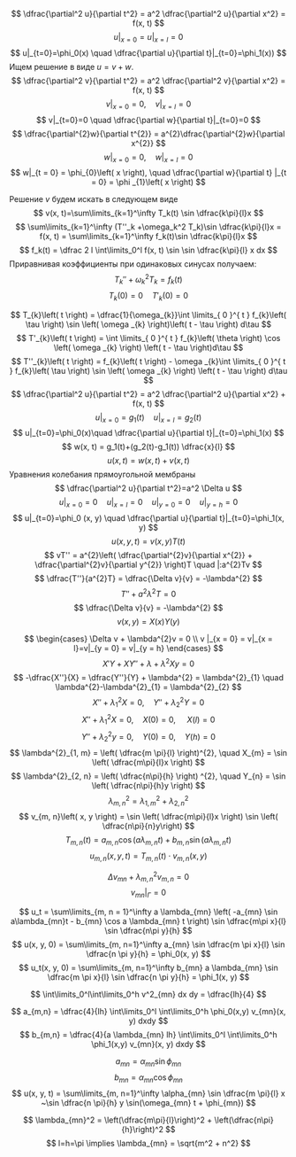 $$
\dfrac{\partial^2 u}{\partial t^2} = a^2 \dfrac{\partial^2 u}{\partial x^2} = f(x, t)
$$
$$
u|_{x=0}=u|_{x=l} = 0
$$
$$
u|_{t=0}=\phi_0(x) \quad \dfrac{\partial u}{\partial t}|_{t=0}=\phi_1(x))
$$
Ищем решение в виде $u=v+w$.
$$
\dfrac{\partial^2 v}{\partial t^2} = a^2 \dfrac{\partial^2 v}{\partial x^2} = f(x, t)
$$
$$
v|_{x=0}=0,\quad   v|_{x=l} = 0
$$
$$
v|_{t=0}=0 \quad \dfrac{\partial w}{\partial t}|_{t=0}=0
$$
$$
\dfrac{\partial^{2}w}{\partial t^{2}} = a^{2}\dfrac{\partial^{2}w}{\partial x^{2}}
$$
$$
w |_{x = 0} = 0, \quad w|_{x = l} = 0
$$
$$
w|_{t = 0} = \phi_{0}\left( x \right), \quad \dfrac{\partial w}{\partial t} |_{t = 0} =  \phi _{1}\left( x \right)  
$$

Решение $v$ будем искать в следующем виде
$$
v(x, t)=\sum\limits_{k=1}^\infty T_k(t) \sin \dfrac{k\pi}{l}x
$$
$$
\sum\limits_{k=1}^\infty (T''_k +\omega_k^2 T_k)\sin \dfrac{k\pi}{l}x = f(x, t) = \sum\limits_{k=1}^\infty f_k(t)\sin \dfrac{k\pi}{l}x
$$
$$
f_k(t) = \dfrac 2 l \int\limits_0^l f(x, t) \sin \sin \dfrac{k\pi}{l} x dx
$$
Приравнивая коэффициенты при одинаковых синусах получаем:
$$
T_k '' + \omega^2_k T_k=f_k(t)
$$
$$
T_k(0)=0\quad T'_k(0)=0
$$

$$
T_{k}\left( t \right)  = \dfrac{1}{\omega_{k}}\int \limits_{ 0 }^{ t } f_{k}\left( \tau \right) \sin \left( \omega _{k} \right)\left( t - \tau \right) d\tau
$$
$$
T'_{k}\left( t \right)  = \int \limits_{ 0 }^{ t } f_{k}\left( \theta \right) \cos \left( \omega _{k} \right) \left( t - \tau \right)d\tau 
$$
$$
T''_{k}\left( t \right)  = f_{k}\left( t \right) - \omega _{k}\int \limits_{ 0 }^{ t } f_{k}\left( \tau \right)  \sin \left( \omega _{k} \right) \left( t - \tau \right) d\tau
$$
$$
\dfrac{\partial^2 u}{\partial t^2} = a^2 \dfrac{\partial^2 u}{\partial x^2} + f(x, t)
$$
$$
u|_{x=0}=g_1(t) \quad u|_{x=l} = g_2(t)
$$
$$
u|_{t=0}=\phi_0(x)\quad \dfrac{\partial u}{\partial t}|_{t=0}=\phi_1(x)
$$
$$
w(x, t) = g_1(t)+(g_2(t)-g_1(t)) \dfrac{x}{l}
$$
$$
u(x, t)=w(x, t)+v(x, t)
$$
Уравнения колебания прямоугольной мембраны
$$
\dfrac{\partial^2 u}{\partial t^2}=a^2 \Delta u
$$
$$
u|_{x=0}=0 \quad u|_{x=l}=0\quad u|_{y=0}=0 \quad u|_{y=h}=0
$$
$$
u|_{t=0}=\phi_0 (x, y) \quad \dfrac{\partial u}{\partial t}|_{t=0}=\phi_1(x, y)
$$
$$
u\left( x, y, t \right)  = v\left( x, y \right)  T\left( t \right)
$$
$$
vT'' = a^{2}\left( \dfrac{\partial^{2}v}{\partial x^{2}} + \dfrac{\partial^{2}v}{\partial y^{2}} \right)T  \quad |:a^{2}Tv 
$$
$$
\dfrac{T''}{a^{2}T} = \dfrac{\Delta v}{v} = -\lambda^{2}
$$
$$
T'' + a^{2}\lambda^{2}T = 0
$$
$$
\dfrac{\Delta v}{v} = -\lambda^{2}
$$ $$
v\left( x, y \right) = X\left( x \right) Y\left( y \right) 
$$

$$
\begin{cases}
\Delta v + \lambda^{2}v = 0 \\
v |_{x = 0} = v|_{x = l}=v|_{y = 0} = v|_{y = h}
\end{cases}
$$
$$
X'Y + XY'' + \lambda + \lambda^{2}Xy = 0
$$
$$
-\dfrac{X''}{X} = \dfrac{Y''}{Y} + \lambda^{2} = \lambda^{2}_{1} \quad \lambda^{2}-\lambda^{2}_{1} = \lambda^{2}_{2} 
$$
$$
X'' + \lambda _{1}^{2}X = 0, \quad Y'' + \lambda _{2}^{2}Y = 0 
$$$$
X'' + \lambda^{2}_{1}X = 0, \quad X\left( 0 \right) = 0,\ \quad X\left( l \right)  = 0
$$
$$
Y'' + \lambda^{2}_{2}y = 0, \quad Y\left( 0 \right)  = 0, \quad Y\left( h \right) = 0  
$$
$$
\lambda^{2}_{1, m} = \left( \dfrac{m \pi}{l} \right)^{2}, \quad X_{m} = \sin \left( \dfrac{m\pi}{l}x \right)   
$$
$$
\lambda^{2}_{2, n} = \left( \dfrac{n\pi}{h} \right) ^{2}, \quad Y_{n} = \sin \left( \dfrac{n\pi}{h}y \right)
$$
$$
\lambda^{2}_{m, n} = \lambda^{2}_{1, m} + \lambda^{2}_{2, n}
$$
$$
v_{m, n}\left( x, y \right)  = \sin \left( \dfrac{m\pi}{l}x \right) \sin \left(  \dfrac{n\pi}{n}y\right) 
$$
$$
T_{m, n}\left( t \right)  = a_{m, n}\cos \left( a\lambda _{m, n}t \right)  + b_{m, n} \sin \left( a\lambda _{m, n}t \right)
$$
$$
u_{m, n}\left( x, y, t \right) = T_{m, n}\left( t \right) \cdot v_{m, n}\left( x, y \right) 
$$

$$
\Delta v_{mn} + \lambda^{2}_{m, n}v_{m, n} = 0
$$
$$
v_{mn}|_\Gamma = 0
$$

$$
u_t = \sum\limits_{m, n = 1}^\infty a \lambda_{mn} \left(  
-a_{mn} \sin a\lambda_{mn}t - b_{mn} \cos a \lambda_{mn} t
\right) \sin \dfrac{m\pi x}{l} \sin \dfrac{n\pi y}{h}
$$
$$
u(x, y, 0) = \sum\limits_{m, n=1}^\infty a_{mn} \sin \dfrac{m \pi x}{l} \sin \dfrac{n \pi y}{h} = \phi_0(x, y)
$$
$$
u_t(x, y, 0) = \sum\limits_{m, n=1}^\infty b_{mn} a \lambda_{mn} \sin \dfrac{m \pi x}{l} \sin \dfrac{n \pi y}{h} = \phi_1(x, y)
$$

$$
\int\limits_0^l\int\limits_0^h v^2_{mn} dx dy = \dfrac{lh}{4}
$$

$$
a_{m,n} = \dfrac{4}{lh} \int\limits_0^l \int\limits_0^h \phi_0(x,y) v_{mn}(x, y) dxdy
$$
$$
b_{m,n} = \dfrac{4}{a \lambda_{mn} lh} \int\limits_0^l \int\limits_0^h \phi_1(x,y) v_{mn}(x, y) dxdy
$$

$$
a_{mn} = \alpha_{mn} \sin \phi_{mn}
$$
$$
b_{mn} = \alpha_{mn} \cos \phi_{mn}
$$
$$
u(x, y, t) = \sum\limits_{m, n=1}^\infty \alpha_{mn} \sin \dfrac{m \pi}{l} x ~\sin \dfrac{n \pi}{h} y \sin(\omega_{mn} t + \phi_{mn})
$$

$$
\lambda_{mn}^2 = \left(\dfrac{m\pi}{l}\right)^2 + \left(\dfrac{n\pi}{h}\right)^2
$$
$$
l=h=\pi \implies \lambda_{mn} = \sqrt{m^2 + n^2}
$$




